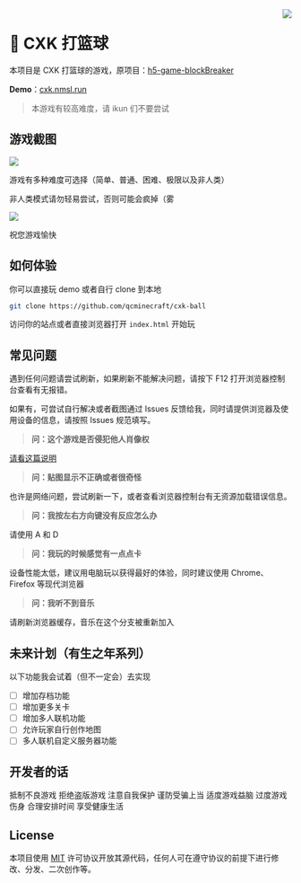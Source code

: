 <img src="https://i.imgur.com/aoB8Er1.png" align=right />

# 🏀 CXK 打篮球

本项目是 CXK 打篮球的游戏，原项目：[h5-game-blockBreaker](https://github.com/yangyunhe369/h5-game-blockBreaker)

**Demo**：[cxk.nmsl.run](https://cxk.nmsl.run/)

> 本游戏有较高难度，请 ikun 们不要尝试

## 游戏截图

![](https://i.imgur.com/gVfLn4a.png)

游戏有多种难度可选择（简单、普通、困难、极限以及非人类）

非人类模式请勿轻易尝试，否则可能会疯掉（雾

![](https://upload-images.jianshu.io/upload_images/3203841-f8468944b6321119.gif?imageMogr2/auto-orient/strip)

祝您游戏愉快

## 如何体验

你可以直接玩 demo 或者自行 clone 到本地

```bash
git clone https://github.com/qcminecraft/cxk-ball
```

访问你的站点或者直接浏览器打开 `index.html` 开始玩

## 常见问题

遇到任何问题请尝试刷新，如果刷新不能解决问题，请按下 F12 打开浏览器控制台查看有无报错。

如果有，可尝试自行解决或者截图通过 Issues 反馈给我，同时请提供浏览器及使用设备的信息，请按照 Issues 规范填写。

> __问：这个游戏是否侵犯他人肖像权__

[请看这篇说明](about.md)

> __问：贴图显示不正确或者很奇怪__

也许是网络问题，尝试刷新一下，或者查看浏览器控制台有无资源加载错误信息。

> __问：我按左右方向键没有反应怎么办__

请使用 A 和 D

> __问：我玩的时候感觉有一点点卡__

设备性能太低，建议用电脑玩以获得最好的体验，同时建议使用 Chrome、Firefox 等现代浏览器

> __问：我听不到音乐__

请刷新浏览器缓存，音乐在这个分支被重新加入

## 未来计划（有生之年系列）

以下功能我会试着（但不一定会）去实现

- [ ] 增加存档功能
- [ ] 增加更多关卡
- [ ] 增加多人联机功能
- [ ] 允许玩家自行创作地图
- [ ] 多人联机自定义服务器功能

## 开发者的话

抵制不良游戏 拒绝盗版游戏
注意自我保护 谨防受骗上当
适度游戏益脑 过度游戏伤身
合理安排时间 享受健康生活

## License

本项目使用 [MIT](LICENSE) 许可协议开放其源代码，任何人可在遵守协议的前提下进行修改、分发、二次创作等。
